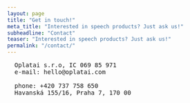 ```yaml
---
layout: page
title: "Get in touch!"
meta_title: "Interested in speech products? Just ask us!"
subheadline: "Contact"
teaser: "Interested in speech products? Just ask us!"
permalink: "/contact/"
---
```


<pre>
  Oplatai s.r.o, IC 069 85 971
  e-mail: hello@oplatai.com

  phone: +420 737 758 650
  Havanská 155/16, Praha 7, 170 00
</pre>

<!-- ... or talk to our chatbot/dialogue to record a message from you -->
<!-- If you need a fabulous contact form for your website, I suggest you use [Wufoo][1]. You can use three forms for free, you get no spam and if you get more than 100 entries you have to pay. -->
<!--  -->
<!--  -->
<!--  [1]: http://www.wufoo.com/ -->
